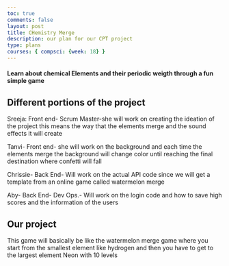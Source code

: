 ```yaml
---
toc: true
comments: false
layout: post
title: CHemistry Merge
description: our plan for our CPT project
type: plans
courses: { compsci: {week: 18} }
---
```


#### Learn about chemical Elements and their periodic weigth through a fun simple game

## Different portions of the project

Sreeja: Front end- Scrum Master-she will work on creating the ideation of the project this means the way that the elements merge and the sound effects it will create

Tanvi- Front end- she will work on the background and each time the elements merge the background will change color until reaching the final destination where confetti will fall 

Chrissie- Back End- Will work on the actual API code since we will get a template from an online game called watermelon merge 

Aby- Back End-  Dev Ops.- Will work on the login code and how to save high scores and the information of the users

## Our project

This game will basically be like the watermelon merge game where you start from the smallest element like hydrogen and then you have to get to the largest element Neon with 10 levels
